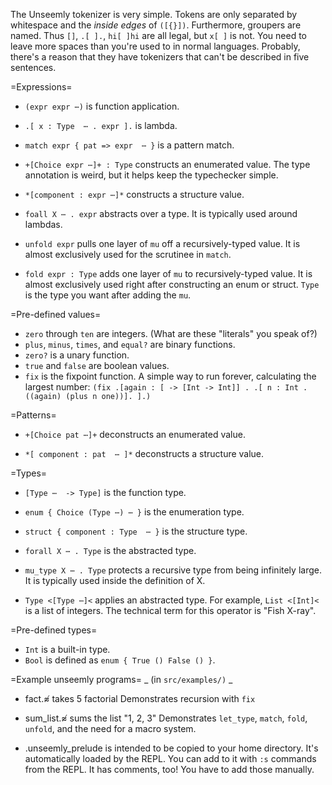 The Unseemly tokenizer is very simple.
Tokens are only separated by whitespace and the *inside edges* of `([{}])`.
Furthermore, groupers are named. Thus `[]`, `.[ ].`, `hi[ ]hi` are all legal,
 but `x[ ]` is not.
You need to leave more spaces than you're used to in normal languages.
Probably, there's a reason that they have tokenizers
 that can't be described in five sentences.


=Expressions=
* `(expr expr ⋯)` is function application.

* `.[ x : Type  ⋯ . expr ].` is lambda.

* `match expr { pat => expr  ⋯ }` is a pattern match.

* `+[Choice expr ⋯]+ : Type` constructs an enumerated value.
    The type annotation is weird, but it helps keep the typechecker simple.

* `*[component : expr ⋯]*` constructs a structure value.

* `foall X ⋯ . expr` abstracts over a type. It is typically used around lambdas.

* `unfold expr` pulls one layer of `mu` off a recursively-typed value.
    It is almost exclusively used for the scrutinee in `match`.

* `fold expr : Type` adds one layer of `mu` to recursively-typed value.
    It is almost exclusively used right after constructing an enum or struct.
    `Type` is the type you want after adding the `mu`.

=Pre-defined values=
* `zero` through `ten` are integers. (What are these "literals" you speak of?)
* `plus`, `minus`, `times`, and `equal?` are binary functions.
* `zero?` is a unary function.
* `true` and `false` are boolean values.
* `fix` is the fixpoint function. A simple way to run forever, calculating the largest number:
    `(fix .[again : [ -> [Int -> Int]] . .[ n : Int . ((again) (plus n one))]. ].)`



=Patterns=
* `+[Choice pat ⋯]+` deconstructs an enumerated value.

* `*[ component : pat  ⋯ ]*` deconstructs a structure value.



=Types=
* `[Type ⋯  -> Type]` is the function type.

* `enum { Choice (Type ⋯) ⋯ }` is the enumeration type.

* `struct { component : Type  ⋯ }` is the structure type.

* `forall X ⋯ . Type` is the abstracted type.

* `mu_type X ⋯ . Type` protects a recursive type from being infinitely large.
    It is typically used inside the definition of X.

* `Type <[Type ⋯]<` applies an abstracted type.
    For example, `List <[Int]<` is a list of integers.
    The technical term for this operator is "Fish X-ray".

=Pre-defined types=
* `Int` is a built-in type.
* `Bool` is defined as `enum { True () False () }`.






=Example unseemly programs=
_ (in `src/examples/)` _

*  fact.≉ takes 5 factorial
    Demonstrates recursion with `fix`
*  sum_list.≉ sums the list "1, 2, 3"
    Demonstrates `let_type`, `match`, `fold`, `unfold`, and the need for a macro system.

*  .unseemly_prelude is intended to be copied to your home directory.
    It's automatically loaded by the REPL.
    You can add to it with `:s` commands from the REPL.
    It has comments, too! You have to add those manually.
